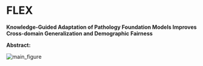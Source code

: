 # FLEX
**Knowledge-Guided Adaptation of Pathology Foundation Models Improves Cross-domain Generalization and Demographic Fairness**

**Abstract:** 

![main_figure](fig/main_v14.png)



